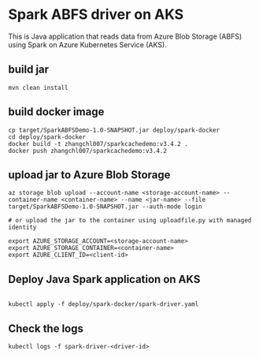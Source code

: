 # Spark ABFS driver on AKS

This is Java application that reads data from Azure Blob Storage (ABFS) using Spark on Azure Kubernetes Service (AKS).


## build jar

```
mvn clean install

```
## build docker image

```
cp target/SparkABFSDemo-1.0-SNAPSHOT.jar deploy/spark-docker
cd deploy/spark-docker
docker build -t zhangchl007/sparkcachedemo:v3.4.2 .
docker push zhangchl007/sparkcachedemo:v3.4.2

```

## upload jar to Azure Blob Storage

```
az storage blob upload --account-name <storage-account-name> --container-name <container-name> --name <jar-name> --file target/SparkABFSDemo-1.0-SNAPSHOT.jar --auth-mode login

# or upload the jar to the container using uploadfile.py with managed identity

export AZURE_STORAGE_ACCOUNT=<storage-account-name>
export AZURE_STORAGE_CONTAINER=<container-name>
export AZURE_CLIENT_ID=<client-id>

```
## Deploy Java Spark application on AKS

```

kubectl apply -f deploy/spark-docker/spark-driver.yaml

```

## Check the logs

```
kubectl logs -f spark-driver-<driver-id>

```
